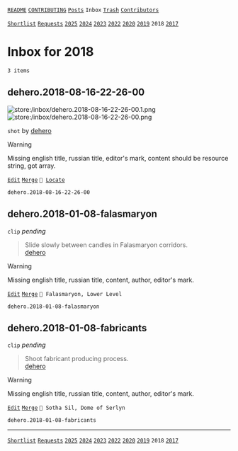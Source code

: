 [`README`](../../README.md) [`CONTRIBUTING`](../../CONTRIBUTING.md) [`Posts`](../posts/index.md) `Inbox` [`Trash`](../trash/index.md) [`Contributors`](../contributors.md)

[`Shortlist`](shortlist.md) [`Requests`](requests.md) [`2025`](index.md) [`2024`](2024.md) [`2023`](2023.md) [`2022`](2022.md) [`2020`](2020.md) [`2019`](2019.md) `2018` [`2017`](2017.md)

# Inbox for 2018

`3 items`

## <span id="dehero.2018-08-16-22-26-00">dehero.2018-08-16-22-26-00</span>

![store:/inbox/dehero.2018-08-16-22-26-00.1.png](../../assets/previews/inbox/dehero.2018-08-16-22-26-00.1.avif "dehero.2018-08-16-22-26-00.1")
![store:/inbox/dehero.2018-08-16-22-26-00.png](../../assets/previews/inbox/dehero.2018-08-16-22-26-00.avif "dehero.2018-08-16-22-26-00")

`shot` by [dehero](../contributors.md#dehero)

> [!WARNING]
> Missing english title, russian title, editor's mark, content should be resource string, got array.

[`Edit`](https://github.com/dehero/mwscr/issues/new?labels=post-editing&amp;template=post-editing.yml&amp;title=dehero.2018-08-16-22-26-00&amp;postContent=store%3A%2Finbox%2Fdehero.2018-08-16-22-26-00.1.png%0Astore%3A%2Finbox%2Fdehero.2018-08-16-22-26-00.png&amp;postTitle=&amp;postTitleRu=&amp;postAuthor=dehero&amp;postType=shot&amp;postEngine=&amp;postAddon=&amp;postTags=&amp;postLocation=&amp;postMark=&amp;postViolation=&amp;postTrash=&amp;postRequest=) [`Merge`](https://github.com/dehero/mwscr/issues/new?labels=post-merging&amp;template=post-merging.yml&amp;title=dehero.2018-08-16-22-26-00&amp;mergeWithIds=) <code>📍 [Locate](https://github.com/dehero/mwscr/issues/new?labels=post-location&template=post-location.yml&title=dehero.2018-08-16-22-26-00&postLocation=)</code>

```
dehero.2018-08-16-22-26-00
```

## <span id="dehero.2018-01-08-falasmaryon">dehero.2018-01-08-falasmaryon</span>

`clip` _pending_

> Slide slowly between candles in Falasmaryon corridors.  
> [dehero](../contributors.md#dehero "2018-01-08")

> [!WARNING]
> Missing english title, russian title, content, author, editor's mark.

[`Edit`](https://github.com/dehero/mwscr/issues/new?labels=post-editing&amp;template=post-editing.yml&amp;title=dehero.2018-01-08-falasmaryon&amp;postContent=&amp;postTitle=&amp;postTitleRu=&amp;postAuthor=&amp;postType=clip&amp;postEngine=&amp;postAddon=&amp;postTags=&amp;postLocation=Falasmaryon%2C+Lower+Level&amp;postMark=&amp;postViolation=&amp;postTrash=&amp;postRequest=Slide+slowly+between+candles+in+Falasmaryon+corridors.) [`Merge`](https://github.com/dehero/mwscr/issues/new?labels=post-merging&amp;template=post-merging.yml&amp;title=dehero.2018-01-08-falasmaryon&amp;mergeWithIds=) `📍 Falasmaryon, Lower Level`

```
dehero.2018-01-08-falasmaryon
```

## <span id="dehero.2018-01-08-fabricants">dehero.2018-01-08-fabricants</span>

`clip` _pending_

> Shoot fabricant producing process.  
> [dehero](../contributors.md#dehero "2018-01-08")

> [!WARNING]
> Missing english title, russian title, content, author, editor's mark.

[`Edit`](https://github.com/dehero/mwscr/issues/new?labels=post-editing&amp;template=post-editing.yml&amp;title=dehero.2018-01-08-fabricants&amp;postContent=&amp;postTitle=&amp;postTitleRu=&amp;postAuthor=&amp;postType=clip&amp;postEngine=&amp;postAddon=&amp;postTags=&amp;postLocation=Sotha+Sil%2C+Dome+of+Serlyn&amp;postMark=&amp;postViolation=&amp;postTrash=&amp;postRequest=Shoot+fabricant+producing+process.) [`Merge`](https://github.com/dehero/mwscr/issues/new?labels=post-merging&amp;template=post-merging.yml&amp;title=dehero.2018-01-08-fabricants&amp;mergeWithIds=) `📍 Sotha Sil, Dome of Serlyn`

```
dehero.2018-01-08-fabricants
```

---

[`Shortlist`](shortlist.md) [`Requests`](requests.md) [`2025`](index.md) [`2024`](2024.md) [`2023`](2023.md) [`2022`](2022.md) [`2020`](2020.md) [`2019`](2019.md) `2018` [`2017`](2017.md)
